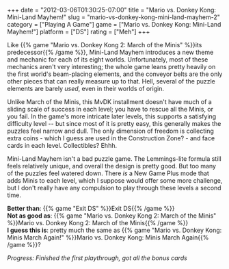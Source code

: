 +++
date = "2012-03-06T01:30:25-07:00"
title = "Mario vs. Donkey Kong: Mini-Land Mayhem!"
slug = "mario-vs-donkey-kong-mini-land-mayhem-2"
category = ["Playing A Game"]
game = ["Mario vs. Donkey Kong: Mini-Land Mayhem!"]
platform = ["DS"]
rating = ["Meh"]
+++

Like {{% game "Mario vs. Donkey Kong 2: March of the Minis" %}}its predecessor{{% /game %}}, Mini-Land Mayhem introduces a new theme and mechanic for each of its eight worlds.  Unfortunately, most of these mechanics aren't very interesting; the whole game leans pretty heavily on the first world's beam-placing elements, and the conveyor belts are the only other pieces that can really measure up to that.  Hell, several of the puzzle elements are barely <i>used</i>, even in their worlds of origin.

Unlike March of the Minis, this MvDK installment doesn't have much of a sliding scale of success in each level; you have to rescue all the Minis, or you fail.  In the game's more intricate later levels, this supports a satisfying difficulty level -- but since most of it is pretty easy, this generally makes the puzzles feel narrow and dull.  The only dimension of freedom is collecting extra coins - which I guess are used in the Construction Zone? - and face cards in each level.  Collectibles?  Ehhh.

Mini-Land Mayhem isn't a bad puzzle game.  The Lemmings-lite formula still feels relatively unique, and overall the design is pretty good.  But too many of the puzzles feel watered down.  There <i>is</i> a New Game Plus mode that adds Minis to each level, which I suppose would offer some more challenge, but I don't really have any compulsion to play through these levels a second time.

<b>Better than</b>: {{% game "Exit DS" %}}Exit DS{{% /game %}}  
<b>Not as good as</b>: {{% game "Mario vs. Donkey Kong 2: March of the Minis" %}}Mario vs. Donkey Kong 2: March of the Minis{{% /game %}}  
<b>I guess this is</b>: pretty much the same as {{% game "Mario vs. Donkey Kong: Minis March Again!" %}}Mario vs. Donkey Kong: Minis March Again{{% /game %}}?

<i>Progress: Finished the first playthrough, got all the bonus cards</i>